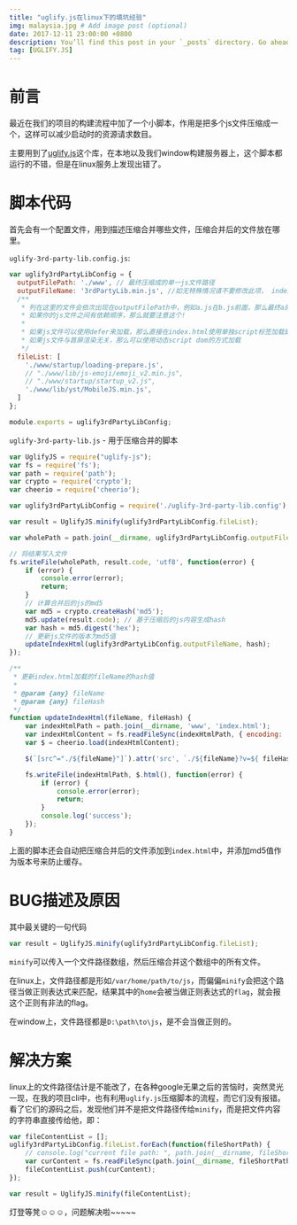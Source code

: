 ```yaml
---
title: "uglify.js在linux下的填坑经验"
img: malaysia.jpg # Add image post (optional)
date: 2017-12-11 23:00:00 +0800
description: You’ll find this post in your `_posts` directory. Go ahead and edit it and re-build the site to see your changes. # Add post description (optional)
tag: [UGLIFY.JS]
---
```


# 前言

最近在我们的项目的构建流程中加了一个小脚本，作用是把多个js文件压缩成一个，这样可以减少启动时的资源请求数目。

主要用到了[uglify.js](https://github.com/mishoo/UglifyJS2)这个库，在本地以及我们window构建服务器上，这个脚本都运行的不错，但是在linux服务上发现出错了。

# 脚本代码

首先会有一个配置文件，用到描述压缩合并哪些文件，压缩合并后的文件放在哪里。

`uglify-3rd-party-lib.config.js`:

```js
var uglify3rdPartyLibConfig = {
  outputFilePath: './www', // 最终压缩成的单一js文件路径
  outputFileName: '3rdPartyLib.min.js', //如无特殊情况请不要修改此项， index.html需要使用此名称
  /**
   * 列在这里的文件会依次出现在outputFilePath中，例如a.js在b.js前面，那么最终a的内容也在b前面.
   * 如果你的js文件之间有依赖顺序，那么就要注意这个!
   *
   * 如果js文件可以使用defer来加载，那么直接在index.html使用单独script标签加载即可。
   * 如果js文件与首屏渲染无关，那么可以使用动态script dom的方式加载
   */
  fileList: [
    './www/startup/loading-prepare.js',
    // "./www/lib/js-emoji/emoji_v2.min.js",
    // "./www/startup/startup_v2.js",
    './www/lib/yst/MobileJS.min.js',
  ]
};

module.exports = uglify3rdPartyLibConfig;
```

`uglify-3rd-party-lib.js` - 用于压缩合并的脚本

```js
var UglifyJS = require("uglify-js");
var fs = require('fs');
var path = require('path');
var crypto = require('crypto');
var cheerio = require('cheerio');

var uglify3rdPartyLibConfig = require('./uglify-3rd-party-lib.config');

var result = UglifyJS.minify(uglify3rdPartyLibConfig.fileList);

var wholePath = path.join(__dirname, uglify3rdPartyLibConfig.outputFilePath, uglify3rdPartyLibConfig.outputFileName);

// 将结果写入文件
fs.writeFile(wholePath, result.code, 'utf8', function(error) {
    if (error) {
        console.error(error);
        return;
    }
    // 计算合并后的js的md5
    var md5 = crypto.createHash('md5');
    md5.update(result.code); // 基于压缩后的js内容生成hash
    var hash = md5.digest('hex');
    // 更新js文件的版本为md5值
    updateIndexHtml(uglify3rdPartyLibConfig.outputFileName, hash);
});

/**
 * 更新index.html加载的fileName的hash值
 *
 * @param {any} fileName
 * @param {any} fileHash
 */
function updateIndexHtml(fileName, fileHash) {
    var indexHtmlPath = path.join(__dirname, 'www', 'index.html');
    var indexHtmlContent = fs.readFileSync(indexHtmlPath, { encoding: 'utf8' });
    var $ = cheerio.load(indexHtmlContent);

    $(`[src^="./${fileName}"]`).attr('src', `./${fileName}?v=${ fileHash }`); // 更新版本号

    fs.writeFile(indexHtmlPath, $.html(), function(error) {
        if (error) {
            console.error(error);
            return;
        }
        console.log('success');
    });
}
```

上面的脚本还会自动把压缩合并后的文件添加到`index.html`中，并添加md5值作为版本号来防止缓存。

# BUG描述及原因

其中最关键的一句代码

```js
var result = UglifyJS.minify(uglify3rdPartyLibConfig.fileList);
```

`minify`可以传入一个文件路径数组，然后压缩合并这个数组中的所有文件。

在linux上，文件路径都是形如`/var/home/path/to/js`，而偏偏`minify`会把这个路径当做正则表达式来匹配，结果其中的`home`会被当做正则表达式的`flag`，就会报这个正则有非法的flag。

在window上，文件路径都是`D:\path\to\js`，是不会当做正则的。

# 解决方案

linux上的文件路径估计是不能改了，在各种google无果之后的苦恼时，突然灵光一现，在我的项目cli中，也有利用`uglify.js`压缩脚本的流程，而它们没有报错。看了它们的源码之后，发现他们并不是把文件路径传给`minify`，而是把文件内容的字符串直接传给他，即：

```js
var fileContentList = [];
uglify3rdPartyLibConfig.fileList.forEach(function(fileShortPath) {
    // console.log("current file path: ", path.join(__dirname, fileShortPath));
    var curContent = fs.readFileSync(path.join(__dirname, fileShortPath), "utf8");
    fileContentList.push(curContent);
});

var result = UglifyJS.minify(fileContentList);
```

灯登等凳☺️☺️☺️，问题解决啦~~~~~




